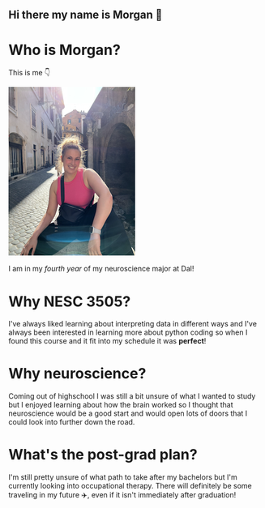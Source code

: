 ## Hi there my name is Morgan 👋

# Who is Morgan? # 

This is me 👇 

![self image](smallerpic.png) 


I am in my *fourth year* of my neuroscience major at Dal!

# Why NESC 3505? # 

I've always liked learning about interpreting data in different ways and I've always been interested in learning more about python coding so when I found this course and it fit into my schedule it was **perfect**! 

# Why neuroscience? #

Coming out of highschool I was still a bit unsure of what I wanted to study but I enjoyed learning about how the brain worked so I thought that neuroscience would be a good start and would open lots of doors that I could look into further down the road. 

# What's the post-grad plan? # 

I'm still pretty unsure of what path to take after my bachelors but I'm currently looking into occupational therapy. There will definitely be some traveling in my future ✈️, even if it isn't immediately after graduation! 


<!--
**mmossman04/mmossman04** is a ✨ _special_ ✨ repository because its `README.md` (this file) appears on your GitHub profile.

Here are some ideas to get you started:

- 🔭 I’m currently working on ...
- 🌱 I’m currently learning ...
- 👯 I’m looking to collaborate on ...
- 🤔 I’m looking for help with ...
- 💬 Ask me about ...
- 📫 How to reach me: ...
- 😄 Pronouns: ...
- ⚡ Fun fact: ...
-->


[def]: /workspaces/mmossman04/IMG_1702.png